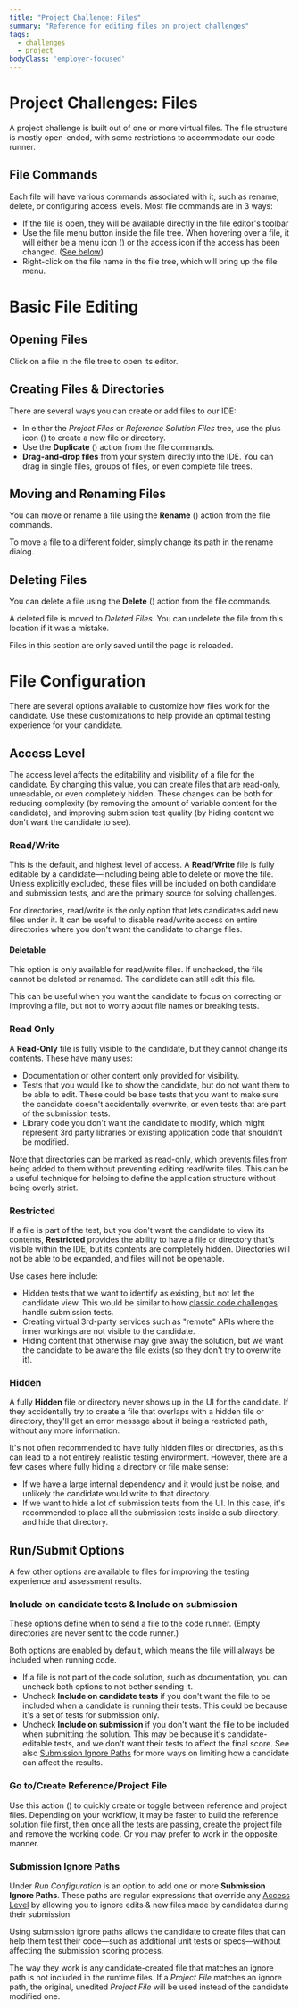 ```yaml
---
title: "Project Challenge: Files"
summary: "Reference for editing files on project challenges"
tags:
  - challenges
  - project
bodyClass: 'employer-focused'
---
```


# Project Challenges: Files

A project challenge is built out of one or more virtual files. The file structure is mostly open-ended, with some restrictions to accommodate our code runner.

## File Commands

Each file will have various commands associated with it, such as rename, delete, or configuring access levels. Most file commands are in 3 ways:

- If the file is open, they will be available directly in the file editor's toolbar
- Use the file menu button inside the file tree. When hovering over a file, it will either be a menu icon (<span class="icon-actions-menu"></span>) or the access icon if the access has been changed. ([See below](#access-level))
- Right-click on the file name in the file tree, which will bring up the file menu.

# Basic File Editing

## Opening Files

Click on a file in the file tree to open its editor.

## Creating Files & Directories

There are several ways you can create or add files to our IDE:

- In either the _Project Files_ or _Reference Solution Files_ tree, use the plus icon (<span class="icon-plus"></span>) to create a new file or directory.
- Use the **Duplicate** (<span class="icon-duplicate"></span>) action from the file commands.
- **Drag-and-drop files** from your system directly into the IDE. You can drag in single files, groups of files, or even complete file trees.

## Moving and Renaming Files

You can move or rename a file using the **Rename** (<span class="icon-substitute"></span>) action from the file commands.

To move a file to a different folder, simply change its path in the rename dialog.

## Deleting Files

You can delete a file using the **Delete** (<span class="icon-trashcan"></span>) action from the file commands.

A deleted file is moved to _Deleted Files_. You can undelete the file from this location if it was a mistake.

<div class="note-box not-box-warning">
Files in this section are only saved until the page is reloaded.
</div>

# File Configuration

There are several options available to customize how files work for the candidate. Use these customizations to help provide an optimal testing experience for your candidate.

## Access Level

The access level affects the editability and visibility of a file for the candidate. By changing this value, you can create files that are read-only, unreadable, or even completely hidden. These changes can be both for reducing complexity (by removing the amount of variable content for the candidate), and improving submission test quality (by hiding content we don't want the candidate to see).

### Read/Write

This is the default, and highest level of access. A **Read/Write** file is fully editable by a candidate—including being able to delete or move the file. Unless explicitly excluded, these files will be included on both candidate and submission tests, and are the primary source for solving challenges.

<div class="note-box">
For directories, read/write is the only option that lets candidates add new files under it. It can be useful to disable read/write access on entire directories where you don't want the candidate to change files.
</div>

#### Deletable

This option is only available for read/write files. If unchecked, the file cannot be deleted or renamed. The candidate can still edit this file.

This can be useful when you want the candidate to focus on correcting or improving a file, but not to worry about file names or breaking tests.

### Read Only

A **Read-Only** file is fully visible to the candidate, but they cannot change its contents. These have many uses:

- Documentation or other content only provided for visibility.
- Tests that you would like to show the candidate, but do not want them to be able to edit. These could be base tests that you want to make sure the candidate doesn't accidentally overwrite, or even tests that are part of the submission tests.
- Library code you don't want the candidate to modify, which might represent 3rd party libraries or existing application code that shouldn't be modified.

<div class="note-box">
Note that directories can be marked as read-only, which prevents files from being added to them without preventing editing read/write files. This can be a useful technique for helping to define the application structure without being overly strict.
</div>

### Restricted

If a file is part of the test, but you don't want the candidate to view its contents, **Restricted** provides the ability to have a file or directory that's visible within the IDE, but its contents are completely hidden. Directories will not be able to be expanded, and files will not be openable.

Use cases here include:

- Hidden tests that we want to identify as existing, but not let the candidate view. This would be similar to how [classic code challenges](/for-teams/challenges/code) handle submission tests.
- Creating virtual 3rd-party services such as "remote" APIs where the inner workings are not visible to the candidate.
- Hiding content that otherwise may give away the solution, but we want the candidate to be aware the file exists (so they don't try to overwrite it).

### Hidden

A fully **Hidden** file or directory never shows up in the UI for the candidate. If they accidentally try to create a file that overlaps with a hidden file or directory, they'll get an error message about it being a restricted path, without any more information.

It's not often recommended to have fully hidden files or directories, as this can lead to a not entirely realistic testing environment. However, there are a few cases where fully hiding a directory or file make sense:

- If we have a large internal dependency and it would just be noise, and unlikely the candidate would write to that directory.
- If we want to hide a lot of submission tests from the UI. In this case, it's recommended to place all the submission tests inside a sub directory, and hide that directory.

## Run/Submit Options

A few other options are available to files for improving the testing experience and assessment results.

### Include on candidate tests & Include on submission

These options define when to send a file to the code runner. (Empty directories are never sent to the code runner.)

Both options are enabled by default, which means the file will always be included when running code.

- If a file is not part of the code solution, such as documentation, you can uncheck both options to not bother sending it.
- Uncheck **Include on candidate tests** if you don't want the file to be included when a candidate is running their tests. This could be because it's a set of tests for submission only.
- Uncheck **Include on submission** if you don't want the file to be included when submitting the solution. This may be because it's candidate-editable tests, and we don't want their tests to affect the final score. See also [Submission Ignore Paths](#submission-ignore-paths) for more ways on limiting how a candidate can affect the results.

### Go to/Create Reference/Project File

Use this action (<span class="icon-compare"></span>) to quickly create or toggle between reference and project files. Depending on your workflow, it may be faster to build the reference solution file first, then once all the tests are passing, create the project file and remove the working code. Or you may prefer to work in the opposite manner.

### Submission Ignore Paths

Under _Run Configuration_ is an option to add one or more **Submission Ignore Paths**. These paths are regular expressions that override any [Access Level](#access-level) by allowing you to ignore edits & new files made by candidates during their submission.

Using submission ignore paths allows the candidate to create files that can help them test their code—such as additional unit tests or specs—without affecting the submission scoring process.

The way they work is any candidate-created file that matches an ignore path is not included in the runtime files. If a _Project File_ matches an ignore path, the original, unedited _Project File_ will be used instead of the candidate modified one.
